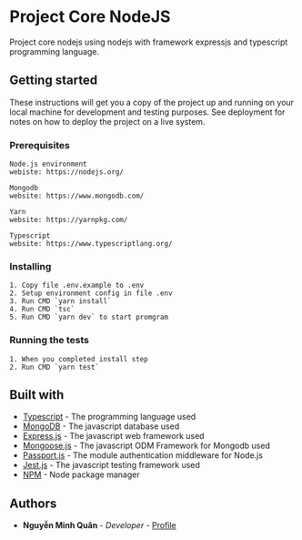 # Project Core NodeJS

Project core nodejs using nodejs with framework expressjs and typescript programming language.

## Getting started

These instructions will get you a copy of the project up and running on your local machine for development and testing purposes. See deployment for notes on how to deploy the project on a live system.

### Prerequisites

```
Node.js environment
webiste: https://nodejs.org/
```

```
Mongodb
website: https://www.mongodb.com/
```

```
Yarn
website: https://yarnpkg.com/
```

```
Typescript
website: https://www.typescriptlang.org/
```

### Installing

```
1. Copy file .env.example to .env
2. Setup environment config in file .env
3. Run CMD `yarn install`
4. Run CMD `tsc`
5. Run CMD `yarn dev` to start promgram
```

### Running the tests

```
1. When you completed install step
2. Run CMD `yarn test`
```

## Built with

-   [Typescript](https://www.typescriptlang.org/) - The programming language used
-   [MongoDB](https://www.mongodb.com/) - The javascript database used
-   [Express.js](https://expressjs.com/) - The javascript web framework used
-   [Mongoose.js](https://mongoosejs.com/) - The javascript ODM Framework for Mongodb used
-   [Passport.js](https://rometools.github.io/rome/) - The module authentication middleware for Node.js
-   [Jest.js](https://jestjs.io/) - The javascript testing framework used
-   [NPM](https://www.npmjs.com/) - Node package manager

## Authors

-   **Nguyễn Minh Quân** - _Developer_ - [Profile](https://minhquan3197.github.io/)
